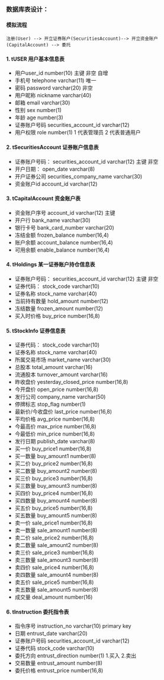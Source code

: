 ### 数据库表设计：  
#### 模拟流程    
    注册(User) --> 开立证券账户(SecuritiesAccount)--> 开立资金账户(CapitalAccount) --> 委托


#### 1. tUSER 用户基本信息表    
* 用户user_id number(10)                 主键 非空  自增
* 手机号 telephone  varchar(11)           唯一
* 密码 password varchar(20)                     非空
* 用户昵称 nickname varchar(40)  
* 邮箱  email  varchar(30)                
* 性别 sex number(1)                      
* 年龄 age number(3)    
* 证券账户号码     securities_account_id    varchar(12)
* 用户权限  role  number(1)                 1 代表管理员  2 代表普通用户                  

#### 2. tSecuritiesAccount 证券账户信息表    
* 证券账户号码：     securities_account_id      varchar(12)  主键  非空 
* 开户日期：         open_date                  varchar(8)    
* 开户证券公司       securities_company_name    varchar(30) 
* 资金账户id        account_id                  varchar(12)

#### 3. tCapitalAccount 资金账户表   
* 资金账户序号       account_id             varchar(12) 主键 
* 开户行            bank_name              varchar(30) 
* 银行卡号           bank_card_number       varchar(20) 
* 冻结金额          frozen_balance          number(16,4) 
* 账户余额          account_balance         number(16,4)
* 可用余额          enable_balance          number(16,4)  

#### 4. tHoldings  某一证券账户持仓信息表   
* 证券账户号码：     securities_account_id      varchar(12)  主键  非空 
* 证券代码：         stock_code                 varchar(10)
* 证券名称          stock_name                  varchar(40)
* 当前持有数量       hold_amount                 number(12)
* 冻结数量          frozen_amount                 number(12)
* 买入时价格        buy_price                   number(16,8)

#### 5. tStockInfo 证券信息表   
* 证券代码：     stock_code                  varchar(10)
* 证券名称       stock_name                  varchar(40)
* 所属交易市场   market_name                  varchar(30)
* 总股本         total_amount                 varchar(16)  
* 流通股本       turnover_amount              varchar(16)
* 昨收盘价       yesterday_closed_price       number(16,8)
* 今开盘价       open_price                   number(16,8)
* 发行公司        company_name                varchar(50)
* 停牌标志       stop_flag                     number(1)
* 最新价/今收盘价 last_price                   number(16,8)
* 平均价格       avg_price                     number(16,8)
* 今最高价       max_price                      number(16,8)
* 今最低价       min_price                      number(16,8)
* 发行日期       publish_date                   varchar(8)
* 买一价        buy_price1                      number(16,8)
* 买一数量       buy_amount1                    number(8)
* 买二价        buy_price2                      number(16,8)
* 买二数量       buy_amount2                    number(8)
* 买三价        buy_price3                      number(16,8)
* 买三数量       buy_amount3                    number(8)
* 买四价        buy_price4                      number(16,8)
* 买四数量       buy_amount4                    number(8)
* 买五价        buy_price5                      number(16,8)
* 买五数量       buy_amount5                    number(8)
* 卖一价         sale_price1                    number(16,8)
* 卖一数量       sale_amount1                   number(8)
* 卖二价         sale_price2                    number(16,8)
* 卖二数量       sale_amount2                   number(8)
* 卖三价         sale_price3                    number(16,8)
* 卖三数量       sale_amount3                   number(8)
* 卖四价         sale_price4                    number(16,8)
* 卖四数量       sale_amount4                   number(8)
* 卖五价         sale_price5                    number(16,8)
* 卖五数量       sale_amount5                   number(8)
* 成交量         deal_amount                    number(16)

#### 6. tInstruction 委托指令表   
* 指令序号    instruction_no               varchar(10)      primary key 
* 日期        entrust_date                 varchar(20)
* 证券账户号码 securities_account_id        varchar(12)   
* 证券代码    stock_code                    varchar(10)       
* 委托方向    entrust_direction             number(1)       1.买入    2.卖出
* 交易数量    entrust_amount                number(8)       
* 委托价格    entrust_price                 number(16,8)    
